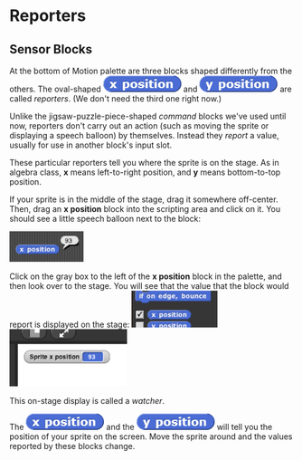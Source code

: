 # Reporters

## Sensor Blocks

 At the bottom of Motion palette are three blocks shaped differently from the others. The oval-shaped ![](../.gitbook/assets/image%20%2835%29.png) and ![](../.gitbook/assets/image%20%28128%29.png) are called _reporters_. \(We don't need the third one right now.\) 

Unlike the jigsaw-puzzle-piece-shaped _command_ blocks we've used until now, reporters don't carry out an action \(such as moving the sprite or displaying a speech balloon\) by themselves. Instead they _report_ a value, usually for use in another block's input slot.

These particular reporters tell you where the sprite is on the stage. As in algebra class, **x** means left-to-right position, and **y** means bottom-to-top position.

If your sprite is in the middle of the stage, drag it somewhere off-center. Then, drag an **x position** block into the scripting area and click on it. You should see a little speech balloon next to the block:

![](../.gitbook/assets/image%20%285%29.png)

Click on the gray box to the left of the **x position** block in the palette, and then look over to the stage. You will see that the value that the block would report is displayed on the stage: ![](../.gitbook/assets/image%20%28150%29.png) ![](../.gitbook/assets/image%20%28134%29.png) 

This on-stage display is called a _watcher_.

The ![](../.gitbook/assets/image%20%2835%29.png) and the ![](../.gitbook/assets/image%20%28128%29.png) will tell you the position of your sprite on the screen. Move the sprite around and the values reported by these blocks change.

